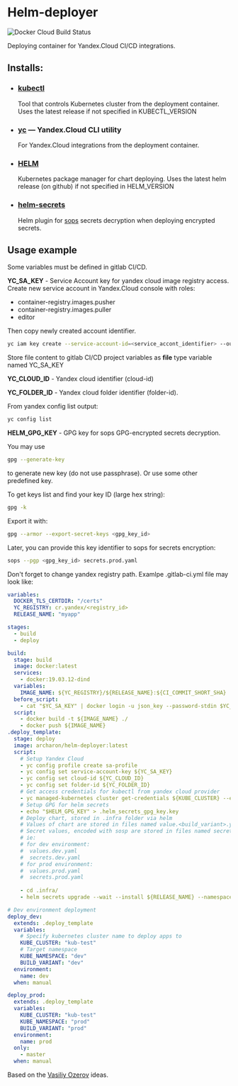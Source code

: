 # Helm-deployer
![Docker Cloud Build Status](https://img.shields.io/docker/cloud/build/archaron/helm-deployer)

Deploying container for Yandex.Cloud CI/CD integrations.

## Installs:
- ### [kubectl](https://kubernetes.io/docs/reference/kubectl/kubectl/)
  Tool that controls Kubernetes cluster from the deployment container.
  Uses the latest release if not specified in KUBECTL_VERSION
  
- ### [yc](https://cloud.yandex.ru/docs/cli/quickstart) &mdash; Yandex.Cloud CLI utility  
  For Yandex.Cloud integrations from the deployment container.

- ### [HELM](https://helm.sh/)
  Kubernetes package manager for chart deploying.
  Uses the latest helm release (on github) if not specified in HELM_VERSION
  
- ### [helm-secrets](https://github.com/jkroepke/helm-secrets)
  Helm plugin for [sops](https://github.com/mozilla/sops) secrets decryption when deploying encrypted secrets. 

## Usage example

Some variables must be defined in gitlab CI/CD.

**YC_SA_KEY** - Service Account key for yandex cloud image registry access.
Create new service account in Yandex.Cloud console with roles:
 - container-registry.images.pusher
 - container-registry.images.puller
 - editor

Then copy newly created account identifier. 

```bash
yc iam key create --service-account-id=<service_accont_identifier> --output sa-key.json
```

Store file content to gitlab CI/CD project variables as **file** type variable named YC_SA_KEY 

**YC_CLOUD_ID** - Yandex cloud identifier (cloud-id)

**YC_FOLDER_ID** - Yandex cloud folder identifier (folder-id).

From yandex config list output:  
```bash
yc config list
```

**HELM_GPG_KEY** - GPG key for sops GPG-encrypted secrets decryption.

You may use 
```bash
gpg --generate-key
```
to generate new key (do not use passphrase). Or use some other predefined key.

To get keys list and find your key ID (large hex string):
```bash
gpg -k
```
Export it with:
```bash
gpg --armor --export-secret-keys <gpg_key_id>
```

Later, you can provide this key identifier to sops for secrets encryption:
```bash
sops --pgp <gpg_key_id> secrets.prod.yaml
```


Don't forget to change yandex registry path.
Examlpe .gitlab-ci.yml file may look like:

```yaml
variables:
  DOCKER_TLS_CERTDIR: "/certs"
  YC_REGISTRY: cr.yandex/<registry_id>
  RELEASE_NAME: "myapp"  

stages:
  - build
  - deploy

build:
  stage: build
  image: docker:latest
  services:
    - docker:19.03.12-dind
  variables:
    IMAGE_NAME: ${YC_REGISTRY}/${RELEASE_NAME}:${CI_COMMIT_SHORT_SHA}
  before_script:
    - cat "$YC_SA_KEY" | docker login -u json_key --password-stdin $YC_REGISTRY
  script:
    - docker build -t ${IMAGE_NAME} ./
    - docker push ${IMAGE_NAME}
.deploy_template:
  stage: deploy
  image: archaron/helm-deployer:latest
  script:
    # Setup Yandex Cloud
    - yc config profile create sa-profile
    - yc config set service-account-key ${YC_SA_KEY}
    - yc config set cloud-id ${YC_CLOUD_ID}
    - yc config set folder-id ${YC_FOLDER_ID}
    # Get access credentials for kubectl from yandex cloud provider
    - yc managed-kubernetes cluster get-credentials ${KUBE_CLUSTER} --external
    # Setup GPG for helm secrets
    - echo "$HELM_GPG_KEY" > .helm_secrets_gpg_key.key
    # Deploy chart, stored in .infra folder via helm
    # Values of chart are stored in files named value.<build_variant>.yaml
    # Secret values, encoded with sosp are stored in files named secrets.<build_variant>.yaml
    # ie:
    # for dev environment:
    #  values.dev.yaml
    #  secrets.dev.yaml
    # for prod environment:
    #  values.prod.yaml
    #  secrets.prod.yaml
    
    - cd .infra/
    - helm secrets upgrade --wait --install ${RELEASE_NAME} --namespace ${KUBE_NAMESPACE} --values values.${BUILD_VARIANT}.yaml --values secrets.${BUILD_VARIANT}.yaml --set image.tag=${CI_COMMIT_SHORT_SHA} chart/

# Dev environment deployment
deploy_dev:
  extends: .deploy_template
  variables:
    # Specify kubernetes cluster name to deploy apps to
    KUBE_CLUSTER: "kub-test"  
    # Target namespace
    KUBE_NAMESPACE: "dev"
    BUILD_VARIANT: "dev"
  environment:
    name: dev
  when: manual

deploy_prod:
  extends: .deploy_template
  variables:
    KUBE_CLUSTER: "kub-test"
    KUBE_NAMESPACE: "prod"
    BUILD_VARIANT: "prod"
  environment:
    name: prod
  only:
    - master
  when: manual


```

Based on the [Vasiliy Ozerov](https://github.com/vozerov) ideas.